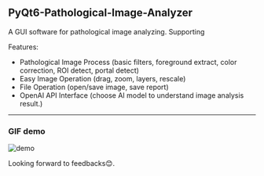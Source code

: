 ## PyQt6-Pathological-Image-Analyzer
A GUI software for pathological image analyzing. Supporting 

Features:

- Pathological Image Process (basic filters, foreground extract, color correction, ROI detect, portal detect)
- Easy Image Operation (drag, zoom, layers, rescale)
- File Operation (open/save image, save report)
- OpenAI API Interface (choose AI model to understand image analysis result.)

------

### GIF demo

![demo](E:\code\project\git\PyQt6-Pathological-Image-Analyzer\demo.gif)

Looking forward to feedbacks😊.
